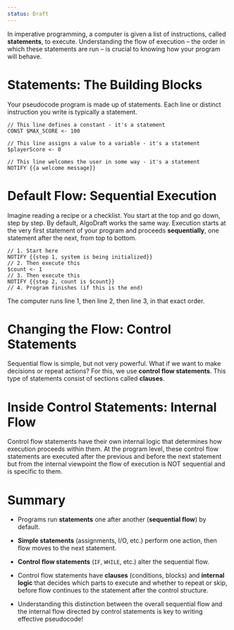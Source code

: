 ```yaml
---
status: Draft
---
```

In imperative programming, a computer is given a list of instructions, called **statements**, to execute. Understanding the flow of execution – the order in which these statements are run – is crucial to knowing how your program will behave.

# Statements: The Building Blocks
Your pseudocode program is made up of statements. Each line or distinct instruction you write is typically a statement.

```
// This line defines a constant - it's a statement
CONST $MAX_SCORE <- 100

// This line assigns a value to a variable - it's a statement
$playerScore <- 0

// This line welcomes the user in some way - it's a statement
NOTIFY {{a welcome message}}
```

# Default Flow: Sequential Execution
Imagine reading a recipe or a checklist. You start at the top and go down, step by step. By default, AlgoDraft works the same way. Execution starts at the very first statement of your program and proceeds **sequentially**, one statement after the next, from top to bottom.

```
// 1. Start here
NOTIFY {{step 1, system is being initialized}}
// 2. Then execute this
$count <- 1
// 3. Then execute this
NOTIFY {{step 2, count is $count}}
// 4. Program finishes (if this is the end)
```

The computer runs line 1, then line 2, then line 3, in that exact order.

# Changing the Flow: Control Statements
Sequential flow is simple, but not very powerful. What if we want to make decisions or repeat actions? For this, we use **control flow statements**. This type of statements consist of sections called **clauses**.

# Inside Control Statements: Internal Flow
Control flow statements have their own internal logic that determines how execution proceeds within them. At the program level, these control flow statements are executed after the previous and before the next statement but from the internal viewpoint the flow of execution is NOT sequential and is specific to them.

# Summary
* Programs run **statements** one after another (**sequential flow**) by default.

* **Simple statements** (assignments, I/O, etc.) perform one action, then flow moves to the next statement.

* **Control flow statements** (`IF`, `WHILE`, etc.) alter the sequential flow.

* Control flow statements have **clauses** (conditions, blocks) and **internal logic** that decides which parts to execute and whether to repeat or skip, before flow continues to the statement after the control structure.

* Understanding this distinction between the overall sequential flow and the internal flow directed by control statements is key to writing effective pseudocode!
